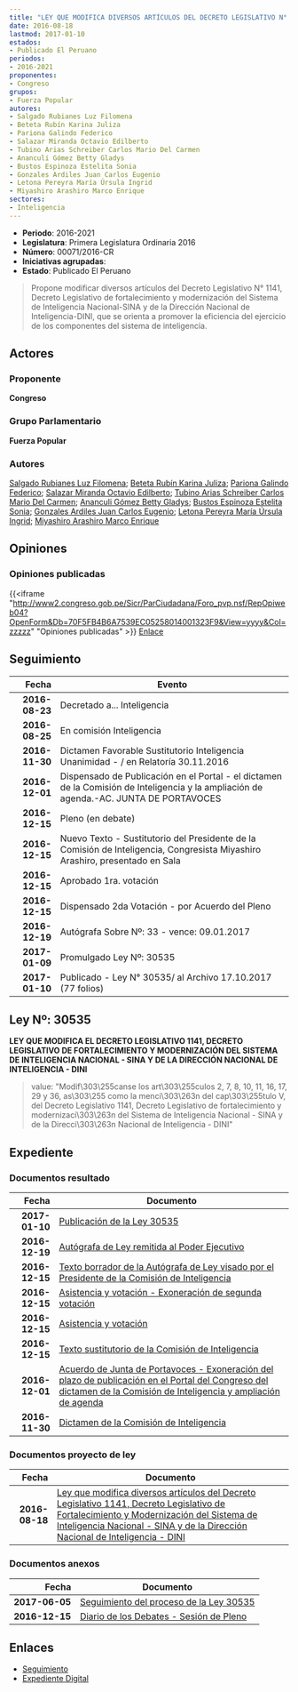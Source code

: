 ```yaml
---
title: "LEY QUE MODIFICA DIVERSOS ARTÍCULOS DEL DECRETO LEGISLATIVO N° 1141, DECRETO LEGISLATIVO DE FORTALECIMIENTO Y MODERNIZACIÓN DEL SISTEMA DE INTELIGENCIA NACIONAL-SINA Y DE LA DIRECCIÓN NACIONAL DE INTELIGENCIA-DINI"
date: 2016-08-18
lastmod: 2017-01-10
estados:
- Publicado El Peruano
periodos:
- 2016-2021
proponentes:
- Congreso
grupos:
- Fuerza Popular
autores:
- Salgado Rubianes Luz Filomena
- Beteta Rubín Karina Juliza
- Pariona Galindo Federico
- Salazar Miranda Octavio Edilberto
- Tubino Arias Schreiber Carlos Mario Del Carmen
- Ananculi Gómez Betty Gladys
- Bustos Espinoza Estelita Sonia
- Gonzales Ardiles Juan Carlos Eugenio
- Letona Pereyra María Úrsula Ingrid
- Miyashiro Arashiro Marco Enrique
sectores:
- Inteligencia
---
```

- **Periodo**: 2016-2021
- **Legislatura**: Primera Legislatura Ordinaria 2016
- **Número**: 00071/2016-CR
- **Iniciativas agrupadas**: 
- **Estado**: Publicado El Peruano

> Propone modificar diversos artículos del Decreto Legislativo N° 1141, Decreto Legislativo de fortalecimiento y modernización del Sistema de Inteligencia Nacional-SINA y de la Dirección Nacional de Inteligencia-DINI, que se orienta a promover la eficiencia del ejercicio de los componentes del sistema de inteligencia.


## Actores

### Proponente

**Congreso**

### Grupo Parlamentario

**Fuerza Popular**

### Autores

[Salgado Rubianes Luz Filomena](mailto:mailto:lsalgado@congreso.gob.pe); [Beteta Rubín Karina Juliza](mailto:mailto:kbeteta@congreso.gob.pe); [Pariona Galindo Federico](mailto:mailto:fpariona@congreso.gob.pe); [Salazar Miranda Octavio Edilberto](mailto:mailto:osalazar@congreso.gob.pe); [Tubino Arias Schreiber Carlos Mario Del Carmen](mailto:mailto:ctubino@congreso.gob.pe); [Ananculi Gómez Betty Gladys](mailto:mailto:bananculi@congreso.gob.pe); [Bustos Espinoza Estelita Sonia](mailto:mailto:ebustos@congreso.gob.pe); [Gonzales Ardiles Juan Carlos Eugenio](mailto:mailto:jgonzalesa@congreso.gob.pe); [Letona Pereyra María Úrsula Ingrid](mailto:mailto:mletona@congreso.gob.pe); [Miyashiro Arashiro Marco Enrique](mailto:mailto:mmiyashiro@congreso.gob.pe)

## Opiniones

### Opiniones publicadas

{{<iframe "http://www2.congreso.gob.pe/Sicr/ParCiudadana/Foro_pvp.nsf/RepOpiweb04?OpenForm&Db=70F5FB4B6A7539EC05258014001323F9&View=yyyy&Col=zzzzz" "Opiniones publicadas" >}}
[Enlace](http://www2.congreso.gob.pe/Sicr/ParCiudadana/Foro_pvp.nsf/RepOpiweb04?OpenForm&Db=70F5FB4B6A7539EC05258014001323F9&View=yyyy&Col=zzzzz)


## Seguimiento

| Fecha | Evento |
|------:|--------|
| **2016-08-23** | Decretado a... Inteligencia |
| **2016-08-25** | En comisión Inteligencia |
| **2016-11-30** | Dictamen Favorable Sustitutorio Inteligencia Unanimidad - / en Relatoría 30.11.2016 |
| **2016-12-01** | Dispensado de Publicación en el Portal - el dictamen de la Comisión de Inteligencia y la ampliación de agenda.-AC. JUNTA DE PORTAVOCES |
| **2016-12-15** | Pleno (en debate) |
| **2016-12-15** | Nuevo Texto - Sustitutorio del Presidente de la Comisión de Inteligencia, Congresista Miyashiro Arashiro, presentado en Sala |
| **2016-12-15** | Aprobado 1ra. votación |
| **2016-12-15** | Dispensado 2da Votación - por Acuerdo del Pleno |
| **2016-12-19** | Autógrafa Sobre Nº: 33 - vence: 09.01.2017 |
| **2017-01-09** | Promulgado Ley Nº: 30535 |
| **2017-01-10** | Publicado - Ley N° 30535/ al Archivo 17.10.2017 (77 folios) |

## Ley Nº: 30535

**LEY QUE MODIFICA EL DECRETO LEGISLATIVO 1141, DECRETO LEGISLATIVO DE FORTALECIMIENTO Y MODERNIZACIÓN DEL SISTEMA DE INTELIGENCIA NACIONAL - SINA Y DE LA DIRECCIÓN NACIONAL DE INTELIGENCIA - DINI**

> value: "Modif\303\255canse los art\303\255culos 2, 7, 8, 10, 11, 16, 17, 29 y 36, as\303\255 como la menci\303\263n del cap\303\255tulo V, del Decreto Legislativo 1141, Decreto Legislativo de fortalecimiento y modernizaci\303\263n del Sistema de Inteligencia Nacional - SINA y de la Direcci\303\263n Nacional de Inteligencia - DINI"


## Expediente

### Documentos resultado

| Fecha | Documento |
|------:|-----------|
| **2017-01-10** | [Publicación de la Ley 30535](http://www.leyes.congreso.gob.pe/Documentos/2016_2021/ADLP/Normas_Legales/30535-LEY.pdf) |
| **2016-12-19** | [Autógrafa de Ley remitida al Poder Ejecutivo](http://www.leyes.congreso.gob.pe/Documentos/2016_2021/Autografas/Ley_y_de_Resolucion_Legislativa/AU0007120161219.pdf) |
| **2016-12-15** | [Texto borrador de la Autógrafa de Ley visado por el Presidente de la Comisión de Inteligencia](http://www.leyes.congreso.gob.pe/Documentos/2016_2021/Texto_Borrador_de_Autografa/BAU0007120161215.PDF) |
| **2016-12-15** | [Asistencia y votación - Exoneración de segunda votación](http://www.leyes.congreso.gob.pe/Documentos/2016_2021/Asistencia_y_Votacion/Proyectos_de_Ley/Exoneracion_de_Segunda_Votacion/AVESV0007120161215.PDF) |
| **2016-12-15** | [Asistencia y votación](http://www.leyes.congreso.gob.pe/Documentos/2016_2021/Asistencia_y_Votacion/Proyectos_de_Ley/AV0007120161215.PDF) |
| **2016-12-15** | [Texto sustitutorio de la Comisión de Inteligencia](http://www.leyes.congreso.gob.pe/Documentos/2016_2021/Texto_Sustitutorio/Proyectos_de_Ley/TS0007120161215.pdf) |
| **2016-12-01** | [Acuerdo de Junta de Portavoces - Exoneración del plazo de publicación en el Portal del Congreso del dictamen de la Comisión de Inteligencia y ampliación de agenda](http://www.leyes.congreso.gob.pe/Documentos/2016_2021/Acuerdos/Junta_Portavoces/AJP0007120161201.pdf) |
| **2016-11-30** | [Dictamen de la Comisión de Inteligencia](http://www.leyes.congreso.gob.pe/Documentos/2016_2021/Dictamenes/Proyectos_de_Ley/00071DC14MAY20161130..pdf) |

### Documentos proyecto de ley

| Fecha | Documento |
|------:|-----------|
| **2016-08-18** | [Ley que modifica diversos artículos del Decreto Legislativo 1141, Decreto Legislativo de Fortalecimiento y Modernización del Sistema de Inteligencia Nacional - SINA y de la Dirección Nacional de Inteligencia - DINI](http://www.leyes.congreso.gob.pe/Documentos/2016_2021/Proyectos_de_Ley_y_de_Resoluciones_Legislativas/PL00071_20160818.pdf) |

### Documentos anexos

| Fecha | Documento |
|------:|-----------|
| **2017-06-05** | [Seguimiento del proceso de la Ley 30535](http://www.leyes.congreso.gob.pe/Documentos/2016_2021/Seguimiento_de_Proyectos_de_Ley/00071PL20170605.PDF) |
| **2016-12-15** | [Diario de los Debates - Sesión de Pleno](http://www2.congreso.gob.pe/Sicr/DiarioDebates/Publicad.nsf/SesionesPleno/05256D6E0073DFE90525808B000AAF83/$FILE/PLO-2016-23.pdf) |

## Enlaces

- [Seguimiento](http://www2.congreso.gob.pe/Sicr/TraDocEstProc/CLProLey2016.nsf/f7fff46988ca05b1052578e100829cc7/b6b715ca6c88e4ff05258014001289b2?OpenDocument)
- [Expediente Digital](http://www2.congreso.gob.pe/Sicr/TraDocEstProc/CLProLey2016.nsf/f7fff46988ca05b1052578e100829cc7/b6b715ca6c88e4ff05258014001289b2?OpenDocument&Click=05257FB7005EB655.eb71d0cf91d8294e05256cdf006b5706/$Body/0.1C6C)

